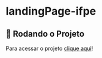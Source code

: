 # landingPage-ifpe

## 🔗 Rodando o Projeto

Para acessar o projeto <a href="https://rafael-vas.github.io/projeto-descomplica/" target="_blank">clique aqui</a>!
